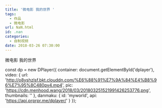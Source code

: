 ```yaml
---
title: '微电影 我的世界 '
tags:
  - 作品
  - 微电影
url: NaN.html
id: .nan
categories:
  - 自制视频
date: 2018-03-26 07:30:00
---
```


微电影 我的世界

const dp = new DPlayer({ container: document.getElementById('dplayer'), video: { url: 'http://o8yshzlsf.bkt.clouddn.com/%E6%88%91%E7%9A%84%E4%B8%96%E7%95%8C480pv4.mp4', pic: 'https://cdn.menhood.wang/2018/03/201803251521991426253776.png', thumbnails: '' }, danmaku: { id: 'myworld', api: 'https://api.prprpr.me/dplayer/' } });